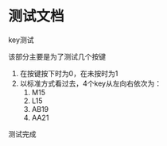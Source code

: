 # 测试文档
key测试

该部分主要是为了测试几个按键

1. 在按键按下时为0，在未按时为1
2. 以标准方式看过去，4个key从左向右依次为：
   1. M15
   2. L15
   3. AB19
   4. AA21

测试完成